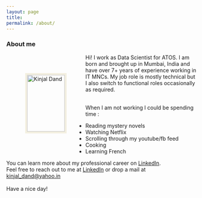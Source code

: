 ```yaml
---
layout: page
title:   
permalink: /about/
---
```


### About me
<p><img src="../images/IMG_2554 - Copy.JPG" alt="Kinjal Dand" height="150" width="100" style='float:left;margin:50;border:5px solid #F3EFE0;'><span style='display:inline'>Hi! I work as Data Scientist for ATOS. I am born and brought up in Mumbai, India and have over 7+ years of experience working in IT MNCs.
My job role is mostly technical but I also switch to functional roles occasionally as required.</span></p>

<br/>
When I am not working I could be spending time :
<ul>
  <li>Reading mystery novels</li>
  <li>Watching Netflix</li>
  <li>Scrolling through my youtube/fb feed</li>
  <li>Cooking</li>
  <li>Learning French</li>
</ul>

You can learn more about my professional career on <a href='https://www.linkedin.com/in/kinjaldand/'>LinkedIn</a>. <br/>
Feel free to reach out to me at <a href='https://www.linkedin.com/in/kinjaldand/'>LinkedIn</a> or drop a mail at [kinjal_dand@yahoo.in](mailto:kinjal_dand@yahoo.in)<br/><br/>Have a nice day! <br/><br/>


